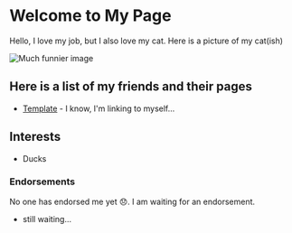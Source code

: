 # Welcome to My Page

Hello, I love my job, but I also love my cat. Here is a picture of my cat(ish)

![Much funnier image](http://timidmonster.com/wp-content/uploads/2012/07/360ja4-300x300.jpg)

## Here is a list of my friends and their pages

* [Template](/data-fellowship-git/template) - I know, I'm linking to myself...

## Interests

* Ducks

### Endorsements

No one has endorsed me yet 😞. I am waiting for an endorsement.

* still waiting...
